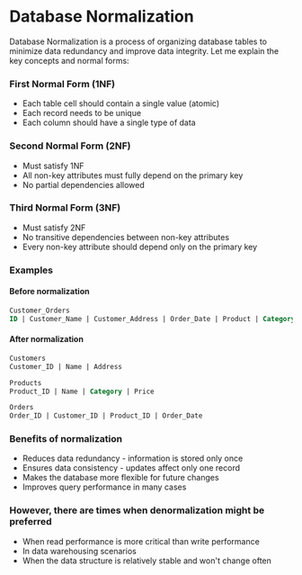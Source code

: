 
# Database Normalization

Database Normalization is a process of organizing database tables to minimize data redundancy and improve data integrity. Let me explain the key concepts and normal forms:

### First Normal Form (1NF)

- Each table cell should contain a single value (atomic)
- Each record needs to be unique
- Each column should have a single type of data

### Second Normal Form (2NF)

- Must satisfy 1NF
- All non-key attributes must fully depend on the primary key
- No partial dependencies allowed

### Third Normal Form (3NF)

- Must satisfy 2NF
- No transitive dependencies between non-key attributes
- Every non-key attribute should depend only on the primary key

### Examples

#### Before normalization

```sql
Customer_Orders
ID | Customer_Name | Customer_Address | Order_Date | Product | Category | Price
```

#### After normalization

```sql
Customers
Customer_ID | Name | Address

Products
Product_ID | Name | Category | Price

Orders
Order_ID | Customer_ID | Product_ID | Order_Date
```

### Benefits of normalization

- Reduces data redundancy - information is stored only once
- Ensures data consistency - updates affect only one record
- Makes the database more flexible for future changes
- Improves query performance in many cases

### However, there are times when denormalization might be preferred

- When read performance is more critical than write performance
- In data warehousing scenarios
- When the data structure is relatively stable and won't change often

